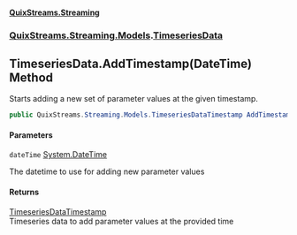 #### [QuixStreams.Streaming](index.md 'index')
### [QuixStreams.Streaming.Models](QuixStreams.Streaming.Models.md 'QuixStreams.Streaming.Models').[TimeseriesData](TimeseriesData.md 'QuixStreams.Streaming.Models.TimeseriesData')

## TimeseriesData.AddTimestamp(DateTime) Method

Starts adding a new set of parameter values at the given timestamp.

```csharp
public QuixStreams.Streaming.Models.TimeseriesDataTimestamp AddTimestamp(System.DateTime dateTime);
```
#### Parameters

<a name='QuixStreams.Streaming.Models.TimeseriesData.AddTimestamp(System.DateTime).dateTime'></a>

`dateTime` [System.DateTime](https://docs.microsoft.com/en-us/dotnet/api/System.DateTime 'System.DateTime')

The datetime to use for adding new parameter values

#### Returns
[TimeseriesDataTimestamp](TimeseriesDataTimestamp.md 'QuixStreams.Streaming.Models.TimeseriesDataTimestamp')  
Timeseries data to add parameter values at the provided time